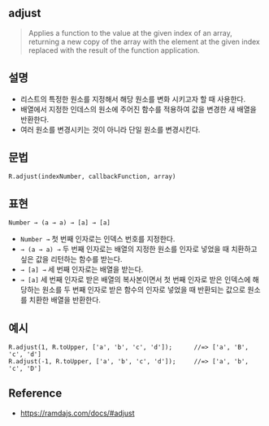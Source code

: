 ## adjust
> Applies a function to the value at the given index of an array, returning a new copy of the array with the element at the given index replaced with the result of the function application.

## 설명
- 리스트의 특정한 원소를 지정해서 해당 원소를 변화 시키고자 할 때 사용한다.
- 배열에서 지정한 인데스의 원소에 주어진 함수를 적용하여 값을 변경한 새 배열을 반환한다.
- 여러 원소를 변경시키는 것이 아니라 단일 원소를 변경시킨다.

## 문법
```
R.adjust(indexNumber, callbackFunction, array)
```

## 표현
```
Number → (a → a) → [a] → [a]
```
- `Number →` 첫 번째 인자로는 인덱스 번호를 지정한다.
- `→ (a → a) →` 두 번째 인자로는 배열의 지정한 원소를 인자로 넣었을 때 치환하고 싶은 값을 리턴하는 함수를 받는다.
- `→ [a] →` 세 번째 인자로는 배열을 받는다.
- `→ [a]` 세 번째 인자로 받은 배열의 복사본이면서 첫 번째 인자로 받은 인덱스에 해당하는 원소를 두 번째 인자로 받은 함수의 인자로 넣었을 때 반환되는 값으로 원소를 치환한 배열을 반환한다.

## 예시
```
R.adjust(1, R.toUpper, ['a', 'b', 'c', 'd']);      //=> ['a', 'B', 'c', 'd']
R.adjust(-1, R.toUpper, ['a', 'b', 'c', 'd']);     //=> ['a', 'b', 'c', 'D']
```

## Reference
- https://ramdajs.com/docs/#adjust
